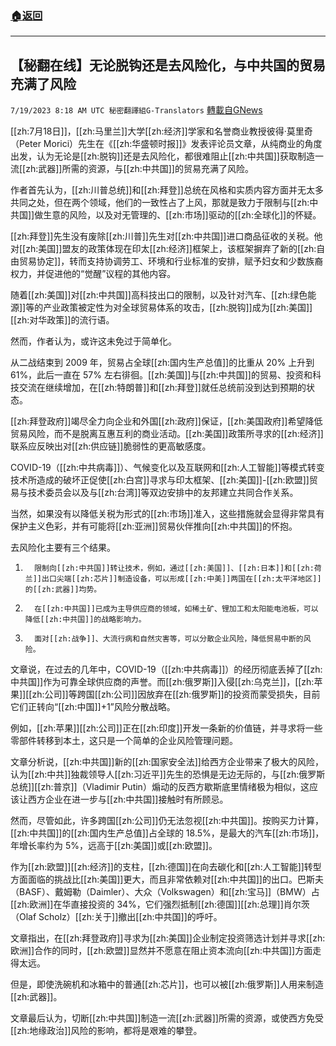 ###  [:house:返回](README.md)
---


## 【秘翻在线】无论脱钩还是去风险化，与中共国的贸易充满了风险
`7/19/2023 8:18 AM UTC 秘密翻譯組G-Translators` [轉載自GNews](https://gnews.org/articles/1471260)

[[zh:7月18日]]，[[zh:马里兰]]大学[[zh:经济]]学家和名誉商业教授彼得·莫里奇（Peter Morici）先生在《[[zh:华盛顿时报]]》发表评论员文章，从纯商业的角度出发，认为无论是[[zh:脱钩]]还是去风险化，都很难阻止[[zh:中共国]]获取制造一流[[zh:武器]]所需的资源，与[[zh:中共国]]的贸易充满了风险。

作者首先认为，[[zh:川普总统]]和[[zh:拜登]]总统在风格和实质内容方面并无太多共同之处，但在两个领域，他们的一致性占了上风，那就是致力于限制与[[zh:中共国]]做生意的风险，以及对无管理的、[[zh:市场]]驱动的[[zh:全球化]]的怀疑。

[[zh:拜登]]先生没有废除[[zh:川普]]先生对[[zh:中共国]]进口商品征收的关税。他对[[zh:美国]]盟友的政策体现在印太[[zh:经济]]框架上，该框架摒弃了新的[[zh:自由贸易协定]]，转而支持协调劳工、环境和行业标准的安排，赋予妇女和少数族裔权力，并促进他的“觉醒”议程的其他内容。

随着[[zh:美国]]对[[zh:中共国]]高科技出口的限制，以及针对汽车、[[zh:绿色能源]]等的产业政策被定性为对全球贸易体系的攻击，[[zh:脱钩]]成为[[zh:美国]][[zh:对华政策]]的流行语。

然而，作者认为，或许这未免过于简单化。

从二战结束到 2009 年，贸易占全球[[zh:国内生产总值]]的比重从 20% 上升到 61%，此后一直在 57% 左右徘徊。[[zh:美国]]与[[zh:中共国]]的贸易、投资和科技交流在继续增加，在[[zh:特朗普]]和[[zh:拜登]]就任总统前没到达到预期的状态。

[[zh:拜登政府]]竭尽全力向企业和外国[[zh:政府]]保证，[[zh:美国政府]]希望降低贸易风险，而不是脱离互惠互利的商业活动。[[zh:美国]]政策所寻求的[[zh:经济]]联系应反映出对[[zh:供应链]]脆弱性的更高敏感度。

COVID-19（[[zh:中共病毒]]）、气候变化以及互联网和[[zh:人工智能]]等模式转变技术所造成的破坏正促使[[zh:白宫]]寻求与印太框架、[[zh:美国]]\-[[zh:欧盟]]贸易与技术委员会以及与[[zh:台湾]]等双边安排中的友邦建立共同合作关系。

当然，如果没有以降低关税为形式的[[zh:市场]]准入，这些措施就会显得非常具有保护主义色彩，并有可能将[[zh:亚洲]]贸易伙伴推向[[zh:中共国]]的怀抱。

去风险化主要有三个结果。

1.       限制向[[zh:中共国]]转让技术，例如，通过[[zh:美国]]、[[zh:日本]]和[[zh:荷兰]]出口尖端[[zh:芯片]]制造设备，可以形成[[zh:中美]]两国在[[zh:太平洋地区]]的[[zh:武器]]均势。

2.       在[[zh:中共国]]已成为主导供应商的领域，如稀土矿、锂加工和太阳能电池板，可以降低[[zh:中共国]]的战略影响力。

3.       面对[[zh:战争]]、大流行病和自然灾害等，可以分散企业风险，降低贸易中断的风险。

文章说，在过去的几年中，COVID-19（[[zh:中共病毒]]）的经历彻底丢掉了[[zh:中共国]]作为可靠全球供应商的声誉。而[[zh:俄罗斯]]入侵[[zh:乌克兰]]，[[zh:苹果]][[zh:公司]]等跨国[[zh:公司]]因放弃在[[zh:俄罗斯]]的投资而蒙受损失，目前它们正转向“[[zh:中国]]+1”风险分散战略。

例如，[[zh:苹果]][[zh:公司]]正在[[zh:印度]]开发一条新的价值链，并寻求将一些零部件转移到本土，这只是一个简单的企业风险管理问题。

文章分析说，[[zh:中共国]]新的[[zh:国家安全法]]给西方企业带来了极大的风险，认为[[zh:中共]]独裁领导人[[zh:习近平]]先生的恐惧是无边无际的，与[[zh:俄罗斯总统]][[zh:普京]]（Vladimir Putin）煽动的反西方歇斯底里情绪极为相似，这应该让西方企业在进一步与[[zh:中共国]]接触时有所顾忌。

然而，尽管如此，许多跨国[[zh:公司]]仍无法忽视[[zh:中共国]]。按购买力计算，[[zh:中共国]]的[[zh:国内生产总值]]占全球的 18.5%，是最大的汽车[[zh:市场]]，年增长率约为 5%，远高于[[zh:美国]]或[[zh:欧盟]]。

作为[[zh:欧盟]][[zh:经济]]的支柱，[[zh:德国]]在向去碳化和[[zh:人工智能]]转型方面面临的挑战比[[zh:美国]]更大，而且非常依赖对[[zh:中共国]]的出口。巴斯夫（BASF）、戴姆勒（Daimler）、大众（Volkswagen）和[[zh:宝马]]（BMW）占[[zh:欧洲]]在华直接投资的 34%，它们强烈抵制[[zh:德国]][[zh:总理]]肖尔茨（Olaf Scholz）[[zh:关于]]撤出[[zh:中共国]]的呼吁。

文章指出，在[[zh:拜登政府]]寻求为[[zh:美国]]企业制定投资筛选计划并寻求[[zh:欧洲]]合作的同时，[[zh:欧盟]]显然并不愿意在阻止资本流向[[zh:中共国]]方面走得太远。

但是，即使洗碗机和冰箱中的普通[[zh:芯片]]，也可以被[[zh:俄罗斯]]人用来制造[[zh:武器]]。

文章最后认为，切断[[zh:中共国]]制造一流[[zh:武器]]所需的资源，或使西方免受[[zh:地缘政治]]风险的影响，都将是艰难的攀登。
